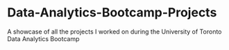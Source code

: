 # Data-Analytics-Bootcamp-Projects
A showcase of all the projects I worked on during the University of Toronto Data Analytics Bootcamp
